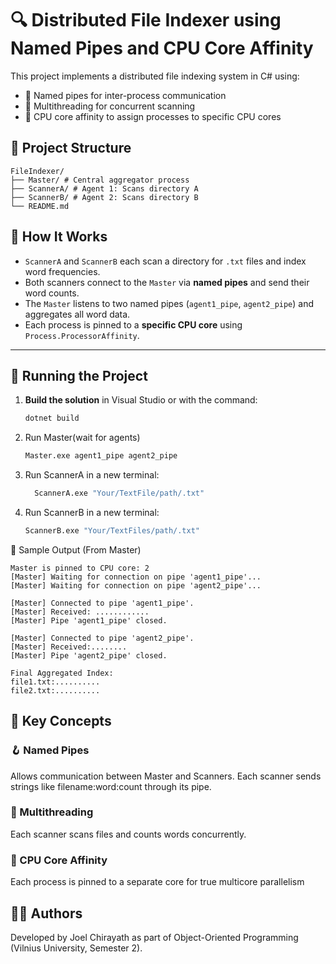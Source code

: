 # 🔍 Distributed File Indexer using Named Pipes and CPU Core Affinity

This project implements a distributed file indexing system in C# using:
- 🔄 Named pipes for inter-process communication
- 🧵 Multithreading for concurrent scanning
- 🧠 CPU core affinity to assign processes to specific CPU cores

## 📁 Project Structure
```
FileIndexer/
├── Master/ # Central aggregator process
├── ScannerA/ # Agent 1: Scans directory A
├── ScannerB/ # Agent 2: Scans directory B
└── README.md
```

## 🧠 How It Works
- `ScannerA` and `ScannerB` each scan a directory for `.txt` files and index word frequencies.
- Both scanners connect to the `Master` via **named pipes** and send their word counts.
- The `Master` listens to two named pipes (`agent1_pipe`, `agent2_pipe`) and aggregates all word data.
- Each process is pinned to a **specific CPU core** using `Process.ProcessorAffinity`.

---

## 🚀 Running the Project

1. **Build the solution** in Visual Studio or with the command:
   ```bash
   dotnet build
2. Run Master(wait for agents)
   ```bash
   Master.exe agent1_pipe agent2_pipe
4. Run ScannerA in a new terminal:
   ```bash
     ScannerA.exe "Your/TextFile/path/.txt"
6. Run ScannerB in a new terminal:
   ```bash
   ScannerB.exe "Your/TextFiles/path/.txt"
   
🧬 Sample Output (From Master)
```
Master is pinned to CPU core: 2
[Master] Waiting for connection on pipe 'agent1_pipe'...
[Master] Waiting for connection on pipe 'agent2_pipe'...

[Master] Connected to pipe 'agent1_pipe'.
[Master] Received: ............
[Master] Pipe 'agent1_pipe' closed.

[Master] Connected to pipe 'agent2_pipe'.
[Master] Received:........
[Master] Pipe 'agent2_pipe' closed.
```
```
Final Aggregated Index:
file1.txt:..........
file2.txt:..........
```

## 🧠 Key Concepts

### 🪝 Named Pipes
Allows communication between Master and Scanners.
Each scanner sends strings like filename:word:count through its pipe.

### 🧵 Multithreading
Each scanner scans files and counts words concurrently.

### 🧠 CPU Core Affinity
 Each process is pinned to a separate core for true multicore parallelism


## 👨‍🏫 Authors
Developed by Joel Chirayath as part of Object-Oriented Programming (Vilnius University, Semester 2).
